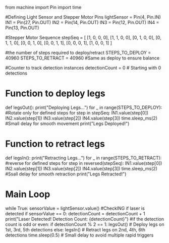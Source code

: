 from machine import Pin
import time

#Defining Light Sensor and Stepper Motor Pins
lightSensor = Pin(4, Pin.IN)
IN1 = Pin(27, Pin.OUT)
IN2 = Pin(14, Pin.OUT)
IN3 = Pin(12, Pin.OUT)
IN4 = Pin(13, Pin.OUT)

#Stepper Motor Sequence
stepSeq = [
    [1, 0, 0, 0],
    [1, 1, 0, 0],
    [0, 1, 0, 0],
    [0, 1, 1, 0],
    [0, 0, 1, 0],
    [0, 0, 1, 1],
    [0, 0, 0, 1],
    [1, 0, 0, 1]
]

#the number of steps required to deploy/retract
STEPS_TO_DEPLOY = 40960
STEPS_TO_RETRACT = 40960 #Same as deploy to ensure balance

#Counter to track detection instances
detectionCount = 0  # Starting with 0 detections

# Function to deploy legs
def legsOut():
    print("Deploying Legs...")
    for _ in range(STEPS_TO_DEPLOY):  #Rotate only for defined steps
        for step in stepSeq:
            IN1.value(step[0])
            IN2.value(step[1])
            IN3.value(step[2])
            IN4.value(step[3])
            time.sleep_ms(2)  #Small delay for smooth movement
    print("Legs Deployed!")

# Function to retract legs
def legsIn():
    print("Retracting Legs...")
    for _ in range(STEPS_TO_RETRACT):  #reverse for defined steps
        for step in reversed(stepSeq):
            IN1.value(step[0])
            IN2.value(step[1])
            IN3.value(step[2])
            IN4.value(step[3])
            time.sleep_ms(2)  #Ssall delay for smooth retraction
    print("Legs Retracted!")

# Main Loop
while True:
    sensorValue = lightSensor.value()
    #CheckING if laser is detected
    if sensorValue == 0:
        detectionCount = detectionCount + 1
        print("Laser Detected! Detection Count: {detectionCount}")
        #if the detection count is odd or even:
        if detectionCount % 2 == 1:
            legsOut()  # Deploy legs on 1st, 3rd, 5th detections
        else:
            legsIn()  # Retract legs on 2nd, 4th, 6th detections
    time.sleep(0.5)  # Small delay to avoid multiple rapid triggers
